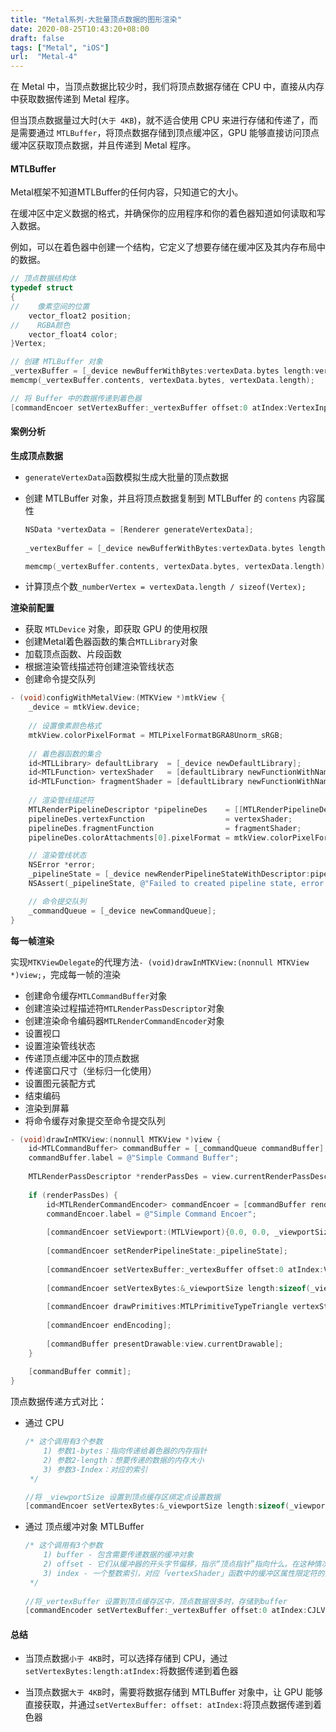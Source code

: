 ```yaml
---
title: "Metal系列-大批量顶点数据的图形渲染"
date: 2020-08-25T10:43:20+08:00
draft: false
tags: ["Metal", "iOS"]
url:  "Metal-4"
---
```


在 Metal 中，当顶点数据比较少时，我们将顶点数据存储在 CPU 中，直接从内存中获取数据传递到 Metal 程序。

但当顶点数据量过大时(`大于 4KB`)，就不适合使用 CPU 来进行存储和传递了，而是需要通过 `MTLBuffer`，将顶点数据存储到顶点缓冲区，GPU 能够直接访问顶点缓冲区获取顶点数据，并且传递到 Metal 程序。

#### MTLBuffer

Metal框架不知道MTLBuffer的任何内容，只知道它的大小。

在缓冲区中定义数据的格式，并确保你的应用程序和你的着色器知道如何读取和写入数据。

例如，可以在着色器中创建一个结构，它定义了想要存储在缓冲区及其内存布局中的数据。

```objective-c
// 顶点数据结构体
typedef struct
{
//    像素空间的位置
    vector_float2 position;    
//    RGBA颜色
    vector_float4 color;
}Vertex;

// 创建 MTLBuffer 对象
_vertexBuffer = [_device newBufferWithBytes:vertexData.bytes length:vertexData.length options:MTLResourceStorageModeShared];
memcmp(_vertexBuffer.contents, vertexData.bytes, vertexData.length);

// 将 Buffer 中的数据传递到着色器
[commandEncoer setVertexBuffer:_vertexBuffer offset:0 atIndex:VertexInputIndexVertices];
```

#### 案例分析

**生成顶点数据**

- `generateVertexData`函数模拟生成大批量的顶点数据

- 创建 MTLBuffer 对象，并且将顶点数据复制到 MTLBuffer 的 `contens` 内容属性

  ```objective-c
  NSData *vertexData = [Renderer generateVertexData];
          
  _vertexBuffer = [_device newBufferWithBytes:vertexData.bytes length:vertexData.length options:MTLResourceStorageModeShared];
  
  memcmp(_vertexBuffer.contents, vertexData.bytes, vertexData.length);
  ```

- 计算顶点个数`_numberVertex = vertexData.length / sizeof(Vertex);`

**渲染前配置**

- 获取 `MTLDevice` 对象，即获取 GPU 的使用权限
- 创建Metal着色器函数的集合`MTLLibrary`对象
- 加载顶点函数、片段函数
- 根据渲染管线描述符创建渲染管线状态
- 创建命令提交队列

```objective-c
- (void)configWithMetalView:(MTKView *)mtkView {
    _device = mtkView.device;
    
    // 设置像素颜色格式
    mtkView.colorPixelFormat = MTLPixelFormatBGRA8Unorm_sRGB;
		
    // 着色器函数的集合
    id<MTLLibrary> defaultLibrary  = [_device newDefaultLibrary];
    id<MTLFunction> vertexShader   = [defaultLibrary newFunctionWithName:@"vertexShader"];
    id<MTLFunction> fragmentShader = [defaultLibrary newFunctionWithName:@"fragmentShader"];
    
    // 渲染管线描述符
    MTLRenderPipelineDescriptor *pipelineDes    = [[MTLRenderPipelineDescriptor alloc] init];
    pipelineDes.vertexFunction                  = vertexShader;
    pipelineDes.fragmentFunction                = fragmentShader;
    pipelineDes.colorAttachments[0].pixelFormat = mtkView.colorPixelFormat;

    // 渲染管线状态
    NSError *error;
    _pipelineState = [_device newRenderPipelineStateWithDescriptor:pipelineDes error:&error];
    NSAssert(_pipelineState, @"Failed to created pipeline state, error %@", error);

    // 命令提交队列
    _commandQueue = [_device newCommandQueue];
}
```

**每一帧渲染**

实现`MTKViewDelegate`的代理方法`- (void)drawInMTKView:(nonnull MTKView *)view;`，完成每一帧的渲染

- 创建命令缓存`MTLCommandBuffer`对象
- 创建渲染过程描述符`MTLRenderPassDescriptor`对象
- 创建渲染命令编码器`MTLRenderCommandEncoder`对象
- 设置视口
- 设置渲染管线状态
- 传递顶点缓冲区中的顶点数据
- 传递窗口尺寸（坐标归一化使用）
- 设置图元装配方式
- 结束编码
- 渲染到屏幕
- 将命令缓存对象提交至命令提交队列

```objective-c
- (void)drawInMTKView:(nonnull MTKView *)view {
    id<MTLCommandBuffer> commandBuffer = [_commandQueue commandBuffer];
    commandBuffer.label = @"Simple Command Buffer";
   
    MTLRenderPassDescriptor *renderPassDes = view.currentRenderPassDescriptor;
    
    if (renderPassDes) {
        id<MTLRenderCommandEncoder> commandEncoer = [commandBuffer renderCommandEncoderWithDescriptor:renderPassDes];
        commandEncoer.label = @"Simple Command Encoer";
        
        [commandEncoer setViewport:(MTLViewport){0.0, 0.0, _viewportSize.x, _viewportSize.y, -1.0, 1.0}];
        
        [commandEncoer setRenderPipelineState:_pipelineState];
        
        [commandEncoer setVertexBuffer:_vertexBuffer offset:0 atIndex:VertexInputIndexVertices];
        
        [commandEncoer setVertexBytes:&_viewportSize length:sizeof(_viewportSize) atIndex:VertexInputIndexViewportSize];
        
        [commandEncoer drawPrimitives:MTLPrimitiveTypeTriangle vertexStart:0 vertexCount:_numberVertex];
        
        [commandEncoer endEncoding];
    
        [commandBuffer presentDrawable:view.currentDrawable];
    }
    
    [commandBuffer commit];
}
```

顶点数据传递方式对比：

- 通过 CPU

  ```objective-c
  /* 这个调用有3个参数
      1) 参数1-bytes：指向传递给着色器的内存指针
      2) 参数2-length：想要传递的数据的内存大小
      3) 参数3-Index：对应的索引
   */
  
  //将 _viewportSize 设置到顶点缓存区绑定点设置数据        
  [commandEncoer setVertexBytes:&_viewportSize length:sizeof(_viewportSize) atIndex:VertexInputIndexViewportSize];     
  ```

- 通过 顶点缓冲对象 MTLBuffer

  ```objective-c
  /* 这个调用有3个参数
      1) buffer - 包含需要传递数据的缓冲对象
      2) offset - 它们从缓冲器的开头字节偏移，指示“顶点指针”指向什么。在这种情况下，我们通过0，所以数据一开始就被传递下来.偏移量
      3) index - 一个整数索引，对应「vertexShader」函数中的缓冲区属性限定符的索引
   */
          
  //将_vertexBuffer 设置到顶点缓存区中，顶点数据很多时，存储到buffer
  [commandEncoder setVertexBuffer:_vertexBuffer offset:0 atIndex:CJLVertexInputIndexVertices];        
  ```

#### 总结

- 当顶点数据`小于 4KB`时，可以选择存储到 CPU，通过`setVertexBytes:length:atIndex:`将数据传递到着色器

- 当顶点数据`大于 4KB`时，需要将数据存储到 MTLBuffer 对象中，让 GPU 能够直接获取，并通过`setVertexBuffer: offset: atIndex:`将顶点数据传递到着色器